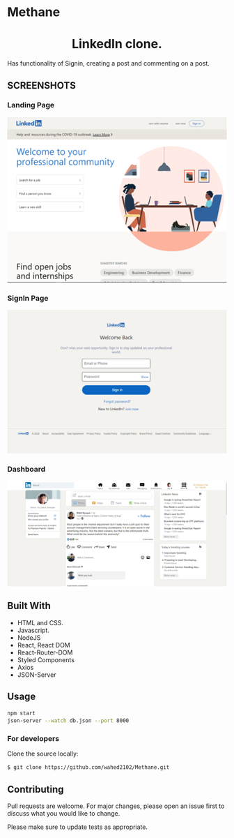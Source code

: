 # Methane

<h1 align="center">LinkedIn clone.</h1>
Has functionality of Signin, creating a post and commenting on a post.

<h2>SCREENSHOTS</h2>
<h3>Landing Page</h3>

![screenshot](./readmeImages/ss1.PNG)

<h3>SignIn Page</h3>

![screenshot](./readmeImages/ss2.PNG)

<h3>Dashboard</h3>

![screenshot](./readmeImages/Dashboard.PNG)

## Built With
- HTML and CSS.
- Javascript.
- NodeJS
- React, React DOM
- React-Router-DOM
- Styled Components
- Axios
- JSON-Server

## Usage

```bash
npm start
json-server --watch db.json --port 8000
```


### For developers
Clone the source locally:
```sh
$ git clone https://github.com/wahed2102/Methane.git
```
## Contributing
Pull requests are welcome. For major changes, please open an issue first to discuss what you would like to change.

Please make sure to update tests as appropriate.
